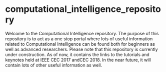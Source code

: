 # computational_intelligence_repository
Welcome to the Computational Intelligence repository. The purpose of this repository is to act as a one stop portal where lots of useful information related to Computational Intelligence can be found both for beginners as well as advanced researchers. Please note that this repository is currently under construction. As of now, it contains the links to the tutorials and keynotes held at IEEE CEC 2017 andCEC 2018. In the near future, it will contain lots of other useful information as well.
